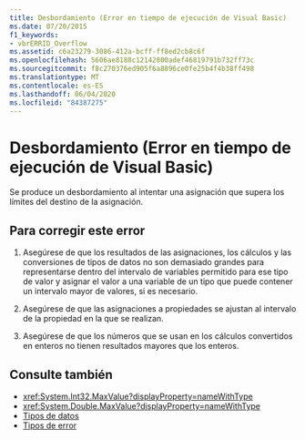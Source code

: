 ```yaml
---
title: Desbordamiento (Error en tiempo de ejecución de Visual Basic)
ms.date: 07/20/2015
f1_keywords:
- vbrERRID_Overflow
ms.assetid: c6a23279-3086-412a-bcff-ff8ed2cb8c6f
ms.openlocfilehash: 5606ae8188c12142800adef46819791b732ff73c
ms.sourcegitcommit: f8c270376ed905f6a8896ce0fe25b4f4b38ff498
ms.translationtype: MT
ms.contentlocale: es-ES
ms.lasthandoff: 06/04/2020
ms.locfileid: "84387275"
---
```

# <a name="overflow-visual-basic-run-time-error"></a>Desbordamiento (Error en tiempo de ejecución de Visual Basic)
Se produce un desbordamiento al intentar una asignación que supera los límites del destino de la asignación.  
  
## <a name="to-correct-this-error"></a>Para corregir este error  
  
1. Asegúrese de que los resultados de las asignaciones, los cálculos y las conversiones de tipos de datos no son demasiado grandes para representarse dentro del intervalo de variables permitido para ese tipo de valor y asignar el valor a una variable de un tipo que puede contener un intervalo mayor de valores, si es necesario.  
  
2. Asegúrese de que las asignaciones a propiedades se ajustan al intervalo de la propiedad en la que se realizan.  
  
3. Asegúrese de que los números que se usan en los cálculos convertidos en enteros no tienen resultados mayores que los enteros.  
  
## <a name="see-also"></a>Consulte también

- <xref:System.Int32.MaxValue?displayProperty=nameWithType>
- <xref:System.Double.MaxValue?displayProperty=nameWithType>
- [Tipos de datos](../data-types/index.md)
- [Tipos de error](../../programming-guide/language-features/error-types.md)
